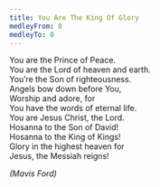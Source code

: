 ```yaml
---
title: You Are The King Of Glory
medleyFrom: 0
medleyTo: 0
---
```


You are the Prince of Peace.  
You are the Lord of heaven and earth.  
You’re the Son of righteousness.  
Angels bow down before You,  
Worship and adore, for  
You have the words of eternal life.  
You are Jesus Christ, the Lord.  
Hosanna to the Son of David!  
Hosanna to the King of Kings!  
Glory in the highest heaven for  
Jesus, the Messiah reigns!

_(Mavis Ford)_
